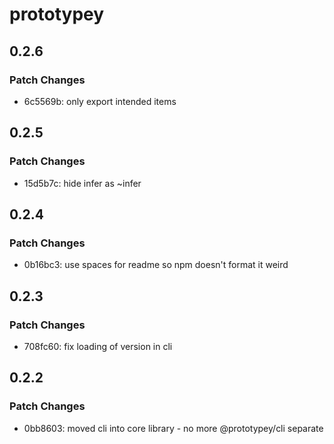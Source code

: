 # prototypey

## 0.2.6

### Patch Changes

- 6c5569b: only export intended items

## 0.2.5

### Patch Changes

- 15d5b7c: hide infer as ~infer

## 0.2.4

### Patch Changes

- 0b16bc3: use spaces for readme so npm doesn't format it weird

## 0.2.3

### Patch Changes

- 708fc60: fix loading of version in cli

## 0.2.2

### Patch Changes

- 0bb8603: moved cli into core library - no more @prototypey/cli separate
